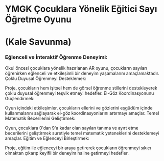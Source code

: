 ﻿# YMGK Çocuklara Yönelik Eğitici Sayı Öğretme Oyunu 
# (Kale Savunma) 
### Eğlenceli ve İnteraktif Öğrenme Deneyimi:

Okul öncesi çocuklara yönelik hazırlanan AR oyunu, çocukların sayıları öğrenirken eğlenceli ve etkileşimli bir deneyim yaşamalarını amaçlamaktadır.
Çoklu Duyusal Öğrenmeyi Desteklemek:

Proje, çocukların hem işitsel hem de görsel öğrenme stillerini destekleyerek çoklu duyusal öğrenmeyi teşvik etmeyi hedefler.
El-Göz Koordinasyonunu Güçlendirmek:

Oyun içindeki etkileşimler, çocukların ellerini ve gözlerini eşgüdüm içinde kullanmalarını sağlayarak el-göz koordinasyonlarını artırmayı amaçlar.
Temel Matematik Becerilerini Geliştirmek:

Oyun, çocuklara 0'dan 9'a kadar olan sayıları tanıma ve ayırt etme becerilerini geliştirmek suretiyle temel matematik yeteneklerini desteklemeyi amaçlar.
Eğitim ve Eğlenceyi Birleştirmek:

Proje, eğitim ile eğlenceyi bir araya getirerek çocukların öğrenmeyi sıkıcı olmaktan çıkarıp keyifli bir deneyim haline getirmeyi hedefler.


